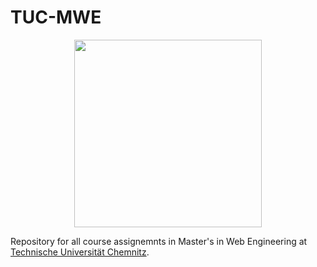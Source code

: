 # TUC-MWE

<div align='center'>
<img src='https://upload.wikimedia.org/wikipedia/commons/c/cf/TU_Chemnitz_Logo_gruen.svg' height='300' width=''/>
</div>

Repository for all course assignemnts in Master's in Web Engineering at [Technische Universität Chemnitz](https://www.tu-chemnitz.de/).
